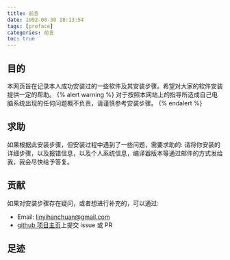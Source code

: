 ```yaml
---
title: 前言
date: 1992-08-30 18:13:54
tags: [preface]
categories: 前言
toc: true
---
```


## 目的
本网页旨在记录本人成功安装过的一些软件及其安装步骤。希望对大家的软件安装提供一定的帮助。
{% alert warning %}
对于按照本网站上的指导所造成自己电脑系统出现的任何问题概不负责，请谨慎参考安装步骤。
{% endalert %}

## 求助
如果根据此安装步骤，但安装过程中遇到了一些问题，需要求助的:
请将你安装的详细步骤，以及报错信息，以及个人系统信息，编译器版本等通过邮件的方式发给我，我会尽快给予答复。

## 贡献
如果对安装步骤存在疑问，或者想进行补充的，可以通过:
+ Email: linyihanchuan@gmail.com
+ [github 项目主页](https://github.com/nicklinyi/awesome-installation)上提交 issue 或 PR

## 足迹

<script type='text/javascript' id='clustrmaps' src='//cdn.clustrmaps.com/map_v2.js?cl=e5a4a4&w=300&t=tt&d=XtLCoWv7gE0HH5K2Cg3a9Ov4fIO7mgHr3v3I-qPQgLc&co=ffffff&cmo=3acc3a&cmn=ff5353&ct=808080'></script>
